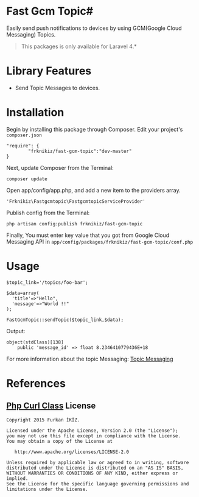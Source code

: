 # Fast Gcm Topic#

Easily send push notifications to devices by using GCM(Google Cloud Messaging) Topics.
> This packages is only available for Laravel 4.*



# Library Features #

- Send Topic Messages to devices.

# Installation #
Begin by installing this package through Composer. Edit your project's `composer.json`

    "require": {
    		"frknikiz/fast-gcm-topic":"dev-master"
    }


Next, update Composer from the Terminal:

	composer update


Open app/config/app.php, and add a new item to the providers array.

	'Frknikiz\Fastgcmtopic\FastgcmtopicServiceProvider'

Publish config from the Terminal:

	php artisan config:publish frknikiz/fast-gcm-topic

Finally, You must enter key value that you got from Google Cloud Messaging API in `app/config/packages/frknikiz/fast-gcm-topic/conf.php`
# Usage #

    $topic_link='/topics/foo-bar';

    $data=array(
      'title'=>"Hello",
      'message'=>"World !!"
    );

	FastGcmTopic::sendTopic($topic_link,$data);

Output:

	object(stdClass)[138]
	    public 'message_id' => float 8.2346410779436E+18

For more information about the topic Messaging: [Topic Messaging](https://developers.google.com/cloud-messaging/topic-messaging)

# References #

[Php Curl Class](https://github.com/php-curl-class/php-curl-class)
License
--------

    Copyright 2015 Furkan İKİZ.

    Licensed under the Apache License, Version 2.0 (the "License");
    you may not use this file except in compliance with the License.
    You may obtain a copy of the License at

       http://www.apache.org/licenses/LICENSE-2.0

    Unless required by applicable law or agreed to in writing, software
    distributed under the License is distributed on an "AS IS" BASIS,
    WITHOUT WARRANTIES OR CONDITIONS OF ANY KIND, either express or implied.
    See the License for the specific language governing permissions and
    limitations under the License.


